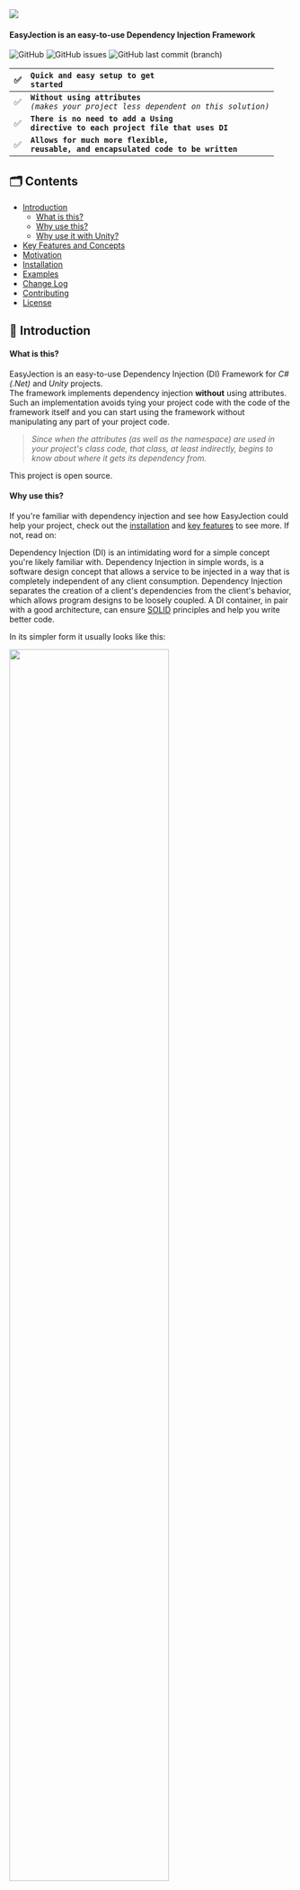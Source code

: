 <img src="https://github.com/imaxs/EasyJection/blob/main/Documentation/Images/logo.svg?sanitize=true" align="left"/>
<br/>
<h4>EasyJection is an easy-to-use Dependency Injection Framework</h4>

![GitHub](https://img.shields.io/github/license/imaxs/EasyJection?style=flat-square)
![GitHub issues](https://img.shields.io/github/issues/imaxs/EasyJection?style=flat-square)
![GitHub last commit (branch)](https://img.shields.io/github/last-commit/imaxs/EasyJection/main?style=flat-square)

✅ | <code><b>Quick and easy setup to get started</b></code>
:---: | :---
✅ | <code><b>Without using attributes</b> <i>(makes your project less dependent on this solution)</i></code>
✅ | <code><b>There is no need to add a Using directive to each project file that uses DI</b></code>
✅ | <code><b>Allows for much more flexible, reusable, and encapsulated code to be written</b></code>

## 🗂 Contents ##

  * [Introduction](#-introduction)
    * [What is this?](#what-is-this)
    * [Why use this?](#why-use-this)
    * [Why use it with Unity?](#why-use-it-with-unity)
  * [Key Features and Concepts](#-key-features-and-concepts)
  * [Motivation](#-motivation)
  * [Installation](#-installation)
  * [Examples](#-examples)
  * [Change Log](#-change-log)
  * [Contributing](#-contributing)
  * [License](#-license)

## 📝 Introduction ##
#### What is this? ####
EasyJection is an easy-to-use Dependency Injection (DI) Framework for *C#(.Net)* and *Unity* projects.<br/>
The framework implements dependency injection **without** using attributes. Such an implementation avoids tying your project code with the code of the framework itself and you can start using the framework without manipulating any part of your project code.
> *Since when the attributes (as well as the namespace) are used in your project's class code, that class, at least indirectly, begins to know about where it gets its dependency from.*

This project is open source.

#### Why use this? ####
If you're familiar with dependency injection and see how EasyJection could help your project, check out the [installation](#installation) and [key features](#key-features-and-concepts) to see more. If not, read on:

Dependency Injection (DI) is an intimidating word for a simple concept you're likely familiar with. Dependency Injection in simple words, is a software design concept that allows a service to be injected in a way that is completely independent of any client consumption. Dependency Injection separates the creation of a client's dependencies from the client's behavior, which allows program designs to be loosely coupled. A DI container, in pair with a good architecture, can ensure [SOLID](https://en.wikipedia.org/wiki/SOLID) principles and help you write better code.

In its simpler form it usually looks like this:
<p><img src="./Documentation/Images/Dependency_Injection.jpeg" width="75%"/></p>
More details can be found here: https://en.wikipedia.org/wiki/Dependency_injection

#### Why use it with Unity? ####
Unfortunately the Unity game engine isn't very SOLID-friendly out of the box. Even the official documentation and examples for it may give a wrong idea on how to write a code correctly. By using a DI container along with Unity, it's possible to write code that is more reusable, extensible and less oriented to use the [base class](https://docs.unity3d.com/ScriptReference/MonoBehaviour.html) from which every Unity script derives.

## 🪆 Key Features and Concepts ##

  * Injection Mechanisms
    * Standard C# objects *(a.k.a. [POCO](https://en.wikipedia.org/wiki/Plain_old_CLR_object))*
      * Constructor injection
      * Method injection
      * Field injection
      * Property injection
    * Inherited from MonoBehaviour
      * Constructor injection *(as the Unity documentation says, you shouldn't implement and call constructors for MonoBehaviours. Unity automatically invokes the constructor.)*
      * Method injection *(through Awake() and Start(), or other custom methods)*
      * Field injection
      * Property injection
  * Can inject on non public members.
  * Convention based binding *(based on type name, namespace, etc.)*
  * Conditional binding *(eg. by name, by signature, etc.)*
  * Context Aware Injection Support *(dependencies can be automatically injected using the components contained in the child and parents)*

## 💡 Motivation ##
Allow references to high-level objects (typically managers or services) at a single entry point without using singletons or spaghetti serialization, or endless constructor parameters.

Usually, when developing a project in Unity, it's often necessary for one system of the game object to reference another. For example, a game object needs a reference to a movement component. It might look like below:

```csharp
// Cube.cs
using UnityEngine;

public class Cube : MonoBehaviour
{
    [SerializeField]
    // The dependency that provides an implementation of the rotating system.
    private IRotate m_RotateSystem;
    
    private void Update()
    {
        m_RotateSystem.DoRotate(0, 0.25f, 0);
    }
}
```
**This approach has some problems:**
- The need to always assign fields in the inspector.
- Unity doesn't support displaying C# interfaces in the Inspector (Interfaces are not serializable).

There is an attempt at a solution:
```csharp
// Cube.cs
using UnityEngine;

public class Cube : MonoBehaviour
{
    // The dependency that provides an implementation of the rotating system.
    private IRotate m_RotateSystem;
    
    private void Awake()
    {
        /* Just create a new instance (if a class doesn't inherit from MonoBehaviour)
           and pass the 'Cube' class instance through the constructor: */
        // m_RotateSystem = new Rotate(this);
        
        /* otherwise find a component like this: */
        // m_RotateSystem = GetComponentInParent<Rotate>();
        
        // or
        // m_RotateSystem = FindObjectOfType<Rotate>();
    }
    
    private void Update()
    {
        m_RotateSystem.DoRotate(0, 0.25f, 0);
    }
}
```
**This is a workable solution, but it has some disadvantages:**
- When a class holds its dependencies and tries to manage them itself without any interference from others, it's an anti-pattern named *Control Freak*.
- The need to manually write in the source code of each component. 
- Extending and maintaining the classes in your project will take a lot more effort.

So let's try dependency injection using any other existing IOC/DI framework for Unity game engine:
```csharp
// Cube.cs
using UnityEngine;
using AnyOtherDIFramework;

public class Cube : MonoBehaviour
{
    // The dependency that provides an implementation of the rotating system.
    [Inject]
    private IRotate m_RotateSystem;
    
    private void Update()
    {
        m_RotateSystem.DoRotate(0, 0.25f, 0);
    }
}
```
**It's almost perfect, but there is a snag:**
- The need to add a Using directive to the source code of your project (using AnyOtherDIFramework; in this case).
- The need to manually write attributes in the source code of each component.
- As in the previous solution, extending and maintaining the classes in your project will take a lot more effort.
- *Cube* class indirectly begins to know where it gets its dependency from.

**EaseJection was created to solve exactly these problems:**
<table>
<tr><td>Source code of the project <b>without</b> <code>using EasyJection;</code> directive.</td></tr>
<tr><td>
<details>
 <summary>Cube.cs</summary>
 
 ```csharp
// Cube.cs
using UnityEngine;

public class Cube : MonoBehaviour
{
    private IRotate m_RotateSystem;
    
    // Injection is done when this method is called.
    private void Awake() { }

    private void Update()
    {
        m_RotateSystem.DoRotate(0, 0.25f, 0);
    }
}
```
</details>
</td></tr>
<tr><td>
<details>
 <summary>IRotate.cs</summary>
 
 ```csharp
// IRotate.cs
using UnityEngine;

public interface IRotate
{
    void DoRotate(float x, float y, float z);
}
```
</details>
</td></tr>
<tr><td>
<details>
 <summary>Rotate.cs</summary>
 
 ```csharp
// Rotate.cs
using UnityEngine;

public class Rotate : IRotate
{
    private Cube m_Cube;

    public void DoRotate(float x, float y, float z)
    {
        m_Cube.transform.Rotate(x, y, z);
    }
}
```
</details>
</td></tr>
</table>

<table>
<tr><td>Source code <b>with</b> <code>using EasyJection;</code> directive.</td></tr>
<tr><td>
<details>
 <summary>EntryPoint.cs</summary>
 
 ```csharp
// EntryPoint.cs
using UnityEngine;
using EasyJection;

/*
  This is the entry point of the application, where EasyJection sets up 
  all the various dependencies before starting your game scene.
*/
public class EntryPoint
{
    [RuntimeInitializeOnLoadMethod(RuntimeInitializeLoadType.BeforeSceneLoad)]
    /* The Unity documentation mention that the order might be undefined 
       depending on platform, not sure what that means for actual usage.
 
       Methods with RuntimeInitializeLoadType.AfterSceneLoad, or RuntimeInitializeLoadType.BeforeSceneLoad 
       will only be called for the first scene in a run of the application, not every scene. */
    static void OnBeforeSceneLoadRuntimeMethod()
    {
        Container container = new Container();
        container.Binder.Bind<IRotate>().To<Rotate>();
        container.Binder.Bind<Cube>().ToSelf().ConstructionMethod("Awake");
        container.ResolveAll();
 
        /* Note: You can also create a container and set bindings in a class inherited
                 from MonoBehaviour and then add the script to the current active scene.
                 This script needs to be called first. Verify the script execution order
                 in Unity by accessing the menu: Edit->Project Settings->Script Execution Order 
                 and add the script to execute before all other scripts. Enter a large 
                 negative number to have this script before all the others on the list. */
    }
}
``` 
</details>
</td></tr>
</table>

<details>
 <summary>Attaching the script to the game object</summary>
 <img src="https://github.com/imaxs/EasyJection/blob/develop/Documentation/Images/Inspector.png?sanitize=true)"/>
</details>
 
<details>
 <summary>Result</summary>
 <img src="https://github.com/imaxs/EasyJection/blob/develop/Documentation/Images/result.gif?sanitize=true)"/>
</details>

As you can see, the framework does all the work of resolving the dependencies.
 
**There is also an alternative way:**
<table>
<tr><td>Source code of the project <b>without</b> <code>using EasyJection;</code> directive.</td></tr>
<tr><td>
<code>Removed Awake () method</code>
<details>
 <summary>Cube.cs</summary>
 
 ```csharp
// Cube.cs
using UnityEngine;

public class Cube : MonoBehaviour
{
    private IRotate m_RotateSystem;
 
    private void Update()
    {
        m_RotateSystem.DoRotate(0, 0.25f, 0);
    }
}
```
</details>
</td></tr>
<tr><td>
<code>no change</code>
<details>
 <summary>IRotate.cs</summary>
 
 ```csharp
// IRotate.cs
using UnityEngine;

public interface IRotate
{
    void DoRotate(float x, float y, float z);
}
```
</details>
</td></tr>
<tr><td>
<code>no change</code>
<details>
 <summary>Rotate.cs</summary>
 
 ```csharp
// Rotate.cs
using UnityEngine;

public class Rotate : IRotate
{
    private Cube m_Cube;

    public void DoRotate(float x, float y, float z)
    {
        m_Cube.transform.Rotate(x, y, z);
    }
}
```
</details>
</td></tr>
</table>

<table>
<tr><td>Source code <b>with</b> <code>using EasyJection;</code> directive.</td></tr>
<tr><td>
<code>Changed a binding for 'Cube' type with injection via the default constructor</code>
<details>
 <summary>EntryPoint.cs</summary>
 
 ```csharp
// EntryPoint.cs
using UnityEngine;
using EasyJection;

public class EntryPoint
{
    [RuntimeInitializeOnLoadMethod(RuntimeInitializeLoadType.BeforeSceneLoad)]
    static void OnBeforeSceneLoadRuntimeMethod()
    {
        Container container = new Container();
        container.Binder.Bind<IRotate>().To<Rotate>();
        container.Binder.Bind<Cube>().ToSelf(); // <-- Default constructor injection
        container.ResolveAll();
    }
}
``` 
</details>
</td></tr>
</table>

Create a game object, something like this:
```csharp
 GameObject cube = GameObject.CreatePrimitive(PrimitiveType.Cube);
 cube.AddComponent<Cube>()
```
 
**This works great too!**

>Note: Attempting to get any MonoBehaviour component inside a constructor of class 'Rotate' will throw an exception, since the injection is done via a constructor of an object inherited from MonoBehaviour.

<details>
 <summary>The code below throws an UnityException</summary>
 
```csharp
public class Rotate : IRotate
{
    private Cube m_Cube;
    private Transform m_Transform;
 
    public Rotate(Cube cube)
    {
       m_Cube = cube;
       m_Transform = cube.transform; // <-- UnityException: get_transform is not allowed to be called from a MonoBehaviour constructor (or instance field initializer), call it in Awake or Start instead. Called from MonoBehaviour 'Cube'.
    }

    public void DoRotate(float x, float y, float z)
    {
        m_Cube.transform.Rotate(x, y, z);
    }
}
```
</details>
                                            
## 🛠 Installation ##

### You can install EasyJection using any of the below options: ###
#### 🔘 Adding a line to Packages/manifest.json ####
You can use the path query parameter in the Git URL to notify the Package Manager where to find the package.
```
{
  "dependencies": {
    "com.imaxs.easyjection": "https://github.com/imaxs/EasyJection.git?path=/UnityPackage"
  }
}
```
#### 🔘 Install via UPM *(Requires Unity 2019+)* ####
`Window` ⇨ `Package Manager` ⇨ `+ sign` ⇨ `Add package from git URL`: <br/>*`https://github.com/imaxs/EasyJection.git?path=/UnityPackage`*

#### 🔘 Install manually ####
- Download the .unitypackage from [releases page](https://github.com/imaxs/EasyJection/releases)
- Import EasyJection.X.X.X.unitypackage

## 🎲 Examples ##
### DI / IoC container ###

DI container (a.k.a IoC Container) is a key feature of the dependency injection implementation. The container creates an object of the specified type and then automatically injects all the dependency objects through a constructor, property, field or method at runtime. This is done automatically by the DI (IoC) container so that you don’t have to create and manage these dependency objects manually.

```csharp
using EasyJection;
...
// Create the DI/IoC container
Container container = new Container();
```

You should call `ResolveAll()` method after all of the bindings have been set up.
```csharp
container.ResolveAll();
```

### Bindings ###
This works the same for both reference *(class)* and value *(struct)* types.
```csharp
// Binding some interface to its class implementation
container.Binder.Bind<ISomeInterface>().To<SomeClass>();
```
```csharp
// Binding some interface to its struct implementation
container.Binder.Bind<IStructInterface>().To<SomeStruct>();
```

#### Available Bindings ####

##### To Implementation Type ####
```csharp
// A new instance is created each time a dependency needs to be resolved
container.Binder.Bind<ISomeInterface>().To<SomeClass>();
```
##### To Single #####
```csharp
// A single instance of the implementation type is created
container.Binder.Bind<ISomeInterface>()
                .To<SomeClass>()
                .AsSingle();
```
##### To Self #####
```csharp
// Binding the type to the transient of itself
container.Binder.Bind<SomeClass>().ToSelf();
```
#### Conditions ####
If you don’t provide a constructor for your class, a new instance is created using the default constructor `new()`, C# creates one and sets member variables to the default values. But if you decide to create an instance through `new()` (with or without arguments) you need to provide a constructor with `[MethodImpl(MethodImplOptions.NoInlining)]` attribute. `Note that a value type (C# struct) can't have a constructor with no parameters.` Otherwise you can specify a constructor to use to instantiate your type, this is possible in several ways:
##### Passing values to a constructor #####
```csharp
// A ValueType constructor with 3 arguments (parameters). The maximum number of parameters is 9.
// Instances will be created with the specified argument values
container.Binder.Bind<Vector2>()
                .ToSelf()
                .ConstructionMethod()
                .WithArguments<int, int>(4, 2);
// or
container.Binder.Bind<ISomeInterface>()
                .To<SomeClass>()
                .ConstructionMethod()
                .WithArguments(new object[]{ "Some Text", 2021 });
```
You can pass NULL as a constructor parameter if the specific parameter is a reference type or interface. The injection will be done into constructor parameters and NULL will be changed to a value of the specific implementation contained in the container.
```csharp
// A ValueType constructor with 3 arguments (parameters). The maximum number of parameters is 9.
// Instances will be created with the specified argument values
// The injection will be done into constructor parameters
container.Binder.Bind<ISomeInterface>()
                .To<SomeClass>()
                .ConstructionMethod()
                .WithArguments<IArgumentInterface, string, int>(null, "Some Text", 2021);
```
##### Without passing values to a constructor #####
A function/method signature include parameters and their types.
```csharp
// Constructor with 1 argument (parameter). The maximum number of parameters is 9
// The injection will be done into constructor.
container.Binder.Bind<ISomeInterface>()
                .To<SomeClass>()
                .ConstructionMethod()
                .Signature<Vector2>();
```
```csharp
// Same as the above code
container.Binder.Bind<ISomeInterface>()
                .To<SomeClass>()
                .Signature<Vector2>();
```
By the name of the method that is used as the constructor. The injection will be done into an instance when this method is called. With the way Unity works, you're supposed to use *Awake()* and *Start()* instead of a constructor to handle initialization behavior.
```csharp
// A Method named "Awake"
container.Binder.Bind<MonoBehaviourGameObject>()
                .ToSelf()
                .ConstructionMethod("Awake");
```
### Injection ###
#### Injection via Constructor ####
```csharp
// The class whose instance requires dependency injection
public class AppClass
{
    // The property is set immediately when the constructor method is called.
    private ISomeInterface m_someDependence;
    
    // ❗❗❗ Specifies that the method cannot be inlined.
    [MethodImpl(MethodImplOptions.NoInlining)]
    public AppClass() { }
}
```
```csharp
// By default, injection into a class instance is done when the constructor is called.
container.Binder.Bind<AppClass>().ToSelf();
container.ResolveAll();
```
```csharp
// The instance of App type that requires dependency injection.
AppClass app = new AppClass();
```
#### Injection via the Hook method  ####
```csharp
// The class whose instance requires dependency injection
public class AppClass
{
    // The property is set immediately when the "Awake" method is called.
    private ISomeInterface m_someDependence;
    // Almost like in MonoBehaviour ;)
    public void Awake()
    {
     ...
    }
}
```
```csharp
// Specifies the name of the method performs the injection when its called.
container.Binder.Bind<AppClass>()
                .ToSelf()
                .ConstructionMethod("Awake");
container.ResolveAll();
```
```csharp
// The instance of App type that requires dependency injection.
AppClass app = new AppClass();
// Calling the method
app.Awake();
```
#### Manually Injection ####
```csharp
public class AppClass
{
    // The property is set immediately when calling DI.Inject
    private ISomeInterface m_someDependence;
}
```
```csharp
// Injection via the default constructor
container.Binder.Bind<AppClass>()
                .ToSelf()
                .ManualInjectionOnly();
container.ResolveAll();
```
```csharp
// The instance of App type that requires dependency injection
AppClass app = new AppClass();
// Injection
container.DI.Inject(app);
```
### Injection conditions ###
 
One of the most basic feature of EasyJection is adding injection call at the beginning and end of target methods/constructors. This applies to all cases, except for manual injection. As mentioned above, by default injection is done via constructor or method.

You can set the type of call sequence:
```csharp
container.Binder.Bind<IRotate>()
                .To<Rotate>()
                .Sequence(SequenceType.InjectionBefore);
```
The `SequenceType` enum has two value:
 - `InjectionBefore` — The injection is done before the actual body of the method.
 - `InjectionAfter` — The injection is done after the actual body of the method.

By default it is set to `SequenceType.InjectionBefore`
 
In C# a method declaration consists of the following components as follows:

 <img src="./Documentation/Images/method.png" width="60%"/>
 
 - **Modifier** — It defines access type of the method i.e. from where it can be accessed in your application. In C# there are Public, Protected, Private access modifiers. 
 - **Name of the Method** — It describes the name of the user defined method by which the user calls it or refer it. Eg. GetName()
 - **Return type** — It defines the data type returned by the method. It depends upon user as it may also return void value i.e return nothing
 - **Body of the Method** — It refers to the line of code of tasks to be performed by the method during its execution. It is enclosed between braces.
 - **Parameter list** — Comma separated list of the input parameters are defined, preceded with their data type, within the enclosed parenthesis. If there are no parameters, then empty parentheses () have to use out.
 
## 💾 Change Log ##

All notable changes to this project will be documented in files:
 1. This [CHANGELOG](./Framework/CHANGELOG.md) includes the changes in recent updates of the framework.
 2. This [CHANGELOG](./UnityPackage/CHANGELOG.md) only contains changes specific to a package (UnityPackage).

The format is based on [Keep a Changelog](https://keepachangelog.com/en/1.0.0/) and this project adheres to [Semantic Versioning](https://semver.org/).

## 👽 Contributing ##

Found a bug or fixed it already? <br/>
You are welcome to create an issue on the project's [GitHub page](https://github.com/imaxs/EasyJection/issues) or submit a pull request.

Here's how we suggest you make changes to this project:

 - [Fork](https://help.github.com/articles/fork-a-repo/) this project to your account.
 - [Create a branch](https://help.github.com/articles/creating-and-deleting-branches-within-your-repository) for the change you intend to make.
 - Make your changes to your fork.
 - Send a [pull request](https://help.github.com/articles/using-pull-requests/) from your fork’s branch to our [`develop`](https://github.com/imaxs/EasyJection/tree/develop) branch.

## 📄 License ##

Licensed under the [Apache-2.0 License](https://www.apache.org/licenses/LICENSE-2.0). Please see [LICENSE](./LICENSE) for more information.
